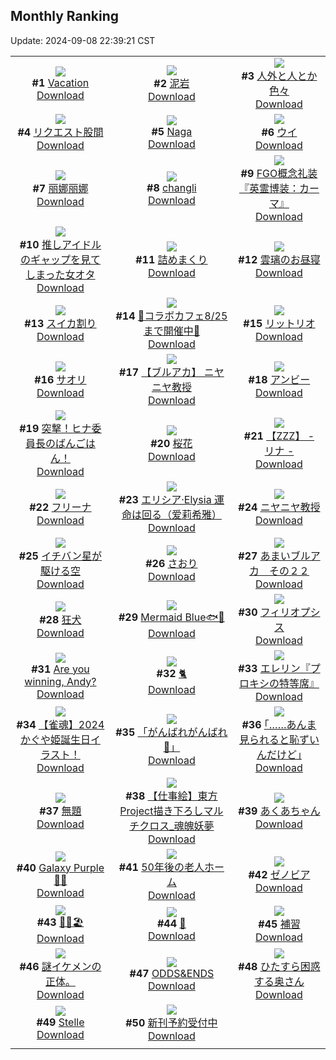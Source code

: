 ## Monthly Ranking
Update: 2024-09-08 22:39:21 CST

|      |      |      |
| :----: | :----: | :----: |
| ![](https://i.pixiv.re/c/240x480/img-master/img/2024/08/11/01/08/40/121373760_p0_master1200.jpg)<br>**#1** [Vacation](https://www.pixiv.net/artworks/121373760)<br>[Download](https://i.pixiv.re/img-original/img/2024/08/11/01/08/40/121373760_p0.png) | ![](https://i.pixiv.re/c/240x480/img-master/img/2024/08/11/18/00/08/121391769_p0_master1200.jpg)<br>**#2** [泥岩](https://www.pixiv.net/artworks/121391769)<br>[Download](https://i.pixiv.re/img-original/img/2024/08/11/18/00/08/121391769_p0.jpg) | ![](https://i.pixiv.re/c/240x480/img-master/img/2024/08/11/16/16/34/121389185_p0_master1200.jpg)<br>**#3** [人外と人とか色々](https://www.pixiv.net/artworks/121389185)<br>[Download](https://i.pixiv.re/img-original/img/2024/08/11/16/16/34/121389185_p0.png) |
| ![](https://i.pixiv.re/c/240x480/img-master/img/2024/08/11/22/00/27/121399015_p0_master1200.jpg)<br>**#4** [リクエスト股間](https://www.pixiv.net/artworks/121399015)<br>[Download](https://i.pixiv.re/img-original/img/2024/08/11/22/00/27/121399015_p0.jpg) | ![](https://i.pixiv.re/c/240x480/img-master/img/2024/08/11/12/39/01/121384727_p0_master1200.jpg)<br>**#5** [Naga](https://www.pixiv.net/artworks/121384727)<br>[Download](https://i.pixiv.re/img-original/img/2024/08/11/12/39/01/121384727_p0.png) | ![](https://i.pixiv.re/c/240x480/img-master/img/2024/08/11/10/30/01/121382069_p0_master1200.jpg)<br>**#6** [ウイ](https://www.pixiv.net/artworks/121382069)<br>[Download](https://i.pixiv.re/img-original/img/2024/08/11/10/30/01/121382069_p0.png) |
| ![](https://i.pixiv.re/c/240x480/img-master/img/2024/08/11/02/12/07/121375168_p0_master1200.jpg)<br>**#7** [丽娜丽娜](https://www.pixiv.net/artworks/121375168)<br>[Download](https://i.pixiv.re/img-original/img/2024/08/11/02/12/07/121375168_p0.jpg) | ![](https://i.pixiv.re/c/240x480/img-master/img/2024/08/11/12/30/04/121384542_p0_master1200.jpg)<br>**#8** [changli](https://www.pixiv.net/artworks/121384542)<br>[Download](https://i.pixiv.re/img-original/img/2024/08/11/12/30/04/121384542_p0.png) | ![](https://i.pixiv.re/c/240x480/img-master/img/2024/08/10/13/02/18/121352138_p0_master1200.jpg)<br>**#9** [FGO概念礼装『英霊博装：カーマ』](https://www.pixiv.net/artworks/121352138)<br>[Download](https://i.pixiv.re/img-original/img/2024/08/10/13/02/18/121352138_p0.png) |
| ![](https://i.pixiv.re/c/240x480/img-master/img/2024/08/11/20/36/26/121396297_p0_master1200.jpg)<br>**#10** [推しアイドルのギャップを見てしまった女オタ](https://www.pixiv.net/artworks/121396297)<br>[Download](https://i.pixiv.re/img-original/img/2024/08/11/20/36/26/121396297_p0.jpg) | ![](https://i.pixiv.re/c/240x480/img-master/img/2024/08/11/16/22/40/121389341_p0_master1200.jpg)<br>**#11** [詰めまくり](https://www.pixiv.net/artworks/121389341)<br>[Download](https://i.pixiv.re/img-original/img/2024/08/11/16/22/40/121389341_p0.png) | ![](https://i.pixiv.re/c/240x480/img-master/img/2024/08/11/21/53/38/121398716_p0_master1200.jpg)<br>**#12** [雲璃のお昼寝](https://www.pixiv.net/artworks/121398716)<br>[Download](https://i.pixiv.re/img-original/img/2024/08/11/21/53/38/121398716_p0.jpg) |
| ![](https://i.pixiv.re/c/240x480/img-master/img/2024/08/11/22/00/03/121398939_p0_master1200.jpg)<br>**#13** [スイカ割り](https://www.pixiv.net/artworks/121398939)<br>[Download](https://i.pixiv.re/img-original/img/2024/08/11/22/00/03/121398939_p0.jpg) | ![](https://i.pixiv.re/c/240x480/img-master/img/2024/08/11/00/22/55/121372342_p0_master1200.jpg)<br>**#14** [🩵コラボカフェ8/25まで開催中🩷](https://www.pixiv.net/artworks/121372342)<br>[Download](https://i.pixiv.re/img-original/img/2024/08/11/00/22/55/121372342_p0.jpg) | ![](https://i.pixiv.re/c/240x480/img-master/img/2024/08/11/19/53/50/121394909_p0_master1200.jpg)<br>**#15** [リットリオ](https://www.pixiv.net/artworks/121394909)<br>[Download](https://i.pixiv.re/img-original/img/2024/08/11/19/53/50/121394909_p0.jpg) |
| ![](https://i.pixiv.re/c/240x480/img-master/img/2024/08/11/00/00/22/121371230_p0_master1200.jpg)<br>**#16** [サオリ](https://www.pixiv.net/artworks/121371230)<br>[Download](https://i.pixiv.re/img-original/img/2024/08/11/00/00/22/121371230_p0.jpg) | ![](https://i.pixiv.re/c/240x480/img-master/img/2024/08/11/14/21/35/121386743_p0_master1200.jpg)<br>**#17** [【ブルアカ】 ニヤニヤ教授](https://www.pixiv.net/artworks/121386743)<br>[Download](https://i.pixiv.re/img-original/img/2024/08/11/14/21/35/121386743_p0.jpg) | ![](https://i.pixiv.re/c/240x480/img-master/img/2024/08/11/17/30/43/121387650_p0_master1200.jpg)<br>**#18** [アンビー](https://www.pixiv.net/artworks/121387650)<br>[Download](https://i.pixiv.re/img-original/img/2024/08/11/17/30/43/121387650_p0.jpg) |
| ![](https://i.pixiv.re/c/240x480/img-master/img/2024/08/10/19/00/05/121360779_p0_master1200.jpg)<br>**#19** [突撃！ヒナ委員長のばんごはん！](https://www.pixiv.net/artworks/121360779)<br>[Download](https://i.pixiv.re/img-original/img/2024/08/10/19/00/05/121360779_p0.png) | ![](https://i.pixiv.re/c/240x480/img-master/img/2024/08/11/00/00/48/121371326_p0_master1200.jpg)<br>**#20** [桜花](https://www.pixiv.net/artworks/121371326)<br>[Download](https://i.pixiv.re/img-original/img/2024/08/11/00/00/48/121371326_p0.jpg) | ![](https://i.pixiv.re/c/240x480/img-master/img/2024/08/10/10/21/09/121348688_p0_master1200.jpg)<br>**#21** [【ZZZ】  -  リナ  -](https://www.pixiv.net/artworks/121348688)<br>[Download](https://i.pixiv.re/img-original/img/2024/08/10/10/21/09/121348688_p0.png) |
| ![](https://i.pixiv.re/c/240x480/img-master/img/2024/08/10/20/36/22/121363908_p0_master1200.jpg)<br>**#22** [フリーナ](https://www.pixiv.net/artworks/121363908)<br>[Download](https://i.pixiv.re/img-original/img/2024/08/10/20/36/22/121363908_p0.jpg) | ![](https://i.pixiv.re/c/240x480/img-master/img/2024/08/11/00/00/43/121371312_p0_master1200.jpg)<br>**#23** [エリシア·Elysia 運命は回る（爱莉希雅）](https://www.pixiv.net/artworks/121371312)<br>[Download](https://i.pixiv.re/img-original/img/2024/08/11/00/00/43/121371312_p0.jpg) | ![](https://i.pixiv.re/c/240x480/img-master/img/2024/08/11/13/24/53/121385633_p0_master1200.jpg)<br>**#24** [ニヤニヤ教授](https://www.pixiv.net/artworks/121385633)<br>[Download](https://i.pixiv.re/img-original/img/2024/08/11/13/24/53/121385633_p0.jpg) |
| ![](https://i.pixiv.re/c/240x480/img-master/img/2024/08/11/20/57/40/121396845_p0_master1200.jpg)<br>**#25** [イチバン星が駆ける空](https://www.pixiv.net/artworks/121396845)<br>[Download](https://i.pixiv.re/img-original/img/2024/08/11/20/57/40/121396845_p0.png) | ![](https://i.pixiv.re/c/240x480/img-master/img/2024/08/10/00/04/15/121337756_p0_master1200.jpg)<br>**#26** [さおり](https://www.pixiv.net/artworks/121337756)<br>[Download](https://i.pixiv.re/img-original/img/2024/08/10/00/04/15/121337756_p0.jpg) | ![](https://i.pixiv.re/c/240x480/img-master/img/2024/08/11/00/00/08/121371147_p0_master1200.jpg)<br>**#27** [あまいブルアカ　その２２](https://www.pixiv.net/artworks/121371147)<br>[Download](https://i.pixiv.re/img-original/img/2024/08/11/00/00/08/121371147_p0.png) |
| ![](https://i.pixiv.re/c/240x480/img-master/img/2024/08/11/20/00/36/121395199_p0_master1200.jpg)<br>**#28** [狂犬](https://www.pixiv.net/artworks/121395199)<br>[Download](https://i.pixiv.re/img-original/img/2024/08/11/20/00/36/121395199_p0.png) | ![](https://i.pixiv.re/c/240x480/img-master/img/2024/08/10/00/00/17/121337282_p0_master1200.jpg)<br>**#29** [Mermaid Blue🐟💙](https://www.pixiv.net/artworks/121337282)<br>[Download](https://i.pixiv.re/img-original/img/2024/08/10/00/00/17/121337282_p0.jpg) | ![](https://i.pixiv.re/c/240x480/img-master/img/2024/08/12/01/15/37/121405826_p0_master1200.jpg)<br>**#30** [フィリオプシス](https://www.pixiv.net/artworks/121405826)<br>[Download](https://i.pixiv.re/img-original/img/2024/08/12/01/15/37/121405826_p0.jpg) |
| ![](https://i.pixiv.re/c/240x480/img-master/img/2024/08/11/01/10/40/121373810_p0_master1200.jpg)<br>**#31** [Are you winning, Andy?](https://www.pixiv.net/artworks/121373810)<br>[Download](https://i.pixiv.re/img-original/img/2024/08/11/01/10/40/121373810_p0.png) | ![](https://i.pixiv.re/c/240x480/img-master/img/2024/08/11/00/00/20/121371215_p0_master1200.jpg)<br>**#32** [🐈](https://www.pixiv.net/artworks/121371215)<br>[Download](https://i.pixiv.re/img-original/img/2024/08/11/00/00/20/121371215_p0.jpg) | ![](https://i.pixiv.re/c/240x480/img-master/img/2024/08/11/17/32/38/121391056_p0_master1200.jpg)<br>**#33** [エレリン『プロキシの特等席』](https://www.pixiv.net/artworks/121391056)<br>[Download](https://i.pixiv.re/img-original/img/2024/08/11/17/32/38/121391056_p0.jpg) |
| ![](https://i.pixiv.re/c/240x480/img-master/img/2024/08/10/20/00/04/121362599_p0_master1200.jpg)<br>**#34** [【雀魂】2024かぐや姫誕生日イラスト！](https://www.pixiv.net/artworks/121362599)<br>[Download](https://i.pixiv.re/img-original/img/2024/08/10/20/00/04/121362599_p0.png) | ![](https://i.pixiv.re/c/240x480/img-master/img/2024/08/10/17/59/31/121358929_p0_master1200.jpg)<br>**#35** [「がんばれがんばれ💙」](https://www.pixiv.net/artworks/121358929)<br>[Download](https://i.pixiv.re/img-original/img/2024/08/10/17/59/31/121358929_p0.png) | ![](https://i.pixiv.re/c/240x480/img-master/img/2024/08/12/17/56/33/121423036_p0_master1200.jpg)<br>**#36** [｢……あんま見られると恥ずいんだけど｣](https://www.pixiv.net/artworks/121423036)<br>[Download](https://i.pixiv.re/img-original/img/2024/08/12/17/56/33/121423036_p0.jpg) |
| ![](https://i.pixiv.re/c/240x480/img-master/img/2024/08/10/12/10/04/121351014_p0_master1200.jpg)<br>**#37** [無題](https://www.pixiv.net/artworks/121351014)<br>[Download](https://i.pixiv.re/img-original/img/2024/08/10/12/10/04/121351014_p0.jpg) | ![](https://i.pixiv.re/c/240x480/img-master/img/2024/08/11/18/14/54/121392286_p0_master1200.jpg)<br>**#38** [【仕事絵】東方Project描き下ろしマルチクロス_魂魄妖夢](https://www.pixiv.net/artworks/121392286)<br>[Download](https://i.pixiv.re/img-original/img/2024/08/11/18/14/54/121392286_p0.png) | ![](https://i.pixiv.re/c/240x480/img-master/img/2024/08/10/00/07/44/121338004_p0_master1200.jpg)<br>**#39** [あくあちゃん](https://www.pixiv.net/artworks/121338004)<br>[Download](https://i.pixiv.re/img-original/img/2024/08/10/00/07/44/121338004_p0.png) |
| ![](https://i.pixiv.re/c/240x480/img-master/img/2024/08/11/00/00/07/121371144_p0_master1200.jpg)<br>**#40** [Galaxy Purple🌌💜](https://www.pixiv.net/artworks/121371144)<br>[Download](https://i.pixiv.re/img-original/img/2024/08/11/00/00/07/121371144_p0.jpg) | ![](https://i.pixiv.re/c/240x480/img-master/img/2024/08/13/12/00/10/121445964_p0_master1200.jpg)<br>**#41** [50年後の老人ホーム](https://www.pixiv.net/artworks/121445964)<br>[Download](https://i.pixiv.re/img-original/img/2024/08/13/12/00/10/121445964_p0.jpg) | ![](https://i.pixiv.re/c/240x480/img-master/img/2024/08/10/00/00/15/121337270_p0_master1200.jpg)<br>**#42** [ゼノビア](https://www.pixiv.net/artworks/121337270)<br>[Download](https://i.pixiv.re/img-original/img/2024/08/10/00/00/15/121337270_p0.jpg) |
| ![](https://i.pixiv.re/c/240x480/img-master/img/2024/08/12/00/43/41/121404998_p0_master1200.jpg)<br>**#43** [🎀🌺🏖️](https://www.pixiv.net/artworks/121404998)<br>[Download](https://i.pixiv.re/img-original/img/2024/08/12/00/43/41/121404998_p0.jpg) | ![](https://i.pixiv.re/c/240x480/img-master/img/2024/08/12/22/34/54/121431673_p0_master1200.jpg)<br>**#44** [👙](https://www.pixiv.net/artworks/121431673)<br>[Download](https://i.pixiv.re/img-original/img/2024/08/12/22/34/54/121431673_p0.jpg) | ![](https://i.pixiv.re/c/240x480/img-master/img/2024/08/09/18/26/29/121326324_p0_master1200.jpg)<br>**#45** [補習](https://www.pixiv.net/artworks/121326324)<br>[Download](https://i.pixiv.re/img-original/img/2024/08/09/18/26/29/121326324_p0.jpg) |
| ![](https://i.pixiv.re/c/240x480/img-master/img/2024/08/11/18/16/02/121392321_p0_master1200.jpg)<br>**#46** [謎イケメンの正体。](https://www.pixiv.net/artworks/121392321)<br>[Download](https://i.pixiv.re/img-original/img/2024/08/11/18/16/02/121392321_p0.jpg) | ![](https://i.pixiv.re/c/240x480/img-master/img/2024/08/12/20/40/16/121372556_p0_master1200.jpg)<br>**#47** [ODDS&ENDS](https://www.pixiv.net/artworks/121372556)<br>[Download](https://i.pixiv.re/img-original/img/2024/08/12/20/40/16/121372556_p0.jpg) | ![](https://i.pixiv.re/c/240x480/img-master/img/2024/08/11/00/04/35/121371626_p0_master1200.jpg)<br>**#48** [ひたすら困惑する奥さん](https://www.pixiv.net/artworks/121371626)<br>[Download](https://i.pixiv.re/img-original/img/2024/08/11/00/04/35/121371626_p0.jpg) |
| ![](https://i.pixiv.re/c/240x480/img-master/img/2024/08/12/00/00/52/121403384_p0_master1200.jpg)<br>**#49** [Stelle](https://www.pixiv.net/artworks/121403384)<br>[Download](https://i.pixiv.re/img-original/img/2024/08/12/00/00/52/121403384_p0.jpg) | ![](https://i.pixiv.re/c/240x480/img-master/img/2024/08/11/02/49/12/121375847_p0_master1200.jpg)<br>**#50** [新刊予約受付中](https://www.pixiv.net/artworks/121375847)<br>[Download](https://i.pixiv.re/img-original/img/2024/08/11/02/49/12/121375847_p0.jpg) |
|      |
